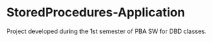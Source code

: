 # StoredProcedures-Application

Project developed during the 1st semester of PBA SW for DBD classes.
